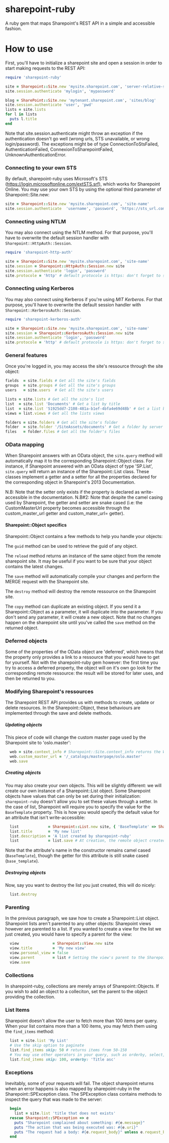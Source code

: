 sharepoint-ruby
===============
A ruby gem that maps Sharepoint's REST API in a simple and accessible fashion.

How to use
===============
First, you'll have to initialize a sharepoint site and open a session in order to start making requests to the REST API:

```Ruby
require 'sharepoint-ruby'

site = Sharepoint::Site.new 'mysite.sharepoint.com', 'server-relative-site-url'
site.session.authenticate 'mylogin', 'mypassword'

blog = SharePoint::Site.new 'mytenant.sharepoint.com', 'sites/blog'
site.session.authenticate 'user', 'pwd'
lists = site.lists
for l in lists
  puts l.title
end
```

Note that site.session.authenticate might throw an exception if the authentication doesn't go well (wrong urls, STS unavailable, or wrong login/password).
The exceptions might be of type ConnectionToStsFailed, AuthenticationFailed, ConnexionToSharepointFailed, UnknownAuthenticationError.

### Connecting to your own STS
By default, sharepoint-ruby uses Microsoft's STS (https://login.microsoftonline.com/extSTS.srf), which works for Sharepoint Online. You may use your own STS by using the optional third parameter of Sharepoint::Site.new:

```Ruby
site = Sharepoint::Site.new 'mysite.sharepoint.com', 'site-name'
site.session.authenticate  'username', 'password', 'https://sts_url.com/extSTS.srf'
```

### Connecting using NTLM
You may also connect using the NTLM method. For that purpose, you'll have to overwrite the default session handler with `Sharepoint::HttpAuth::Session`.

```Ruby
require 'sharepoint-http-auth'

site = Sharepoint::Site.new 'mysite.sharepoint.com', 'site-name'
site.session = Sharepoint::HttpAuth::Session.new site
site.session.authenticate 'login', 'password'
site.protocole = 'http' # default protocole is https: don't forget to set this if you use http.
```

### Connecting using Kerberos
You may also connect using Kerberos if you're using *MIT Kerberos*. 
For that purpose, you'll have to overwrite the default session handler with `Sharepoint::KerberosAuth::Session`.

```Ruby
require 'sharepoint-kerberos-auth'

site = Sharepoint::Site.new 'mysite.sharepoint.com', 'site-name'
site.session = Sharepoint::KerberosAuth::Session.new site
site.session.authenticate 'login', 'password'
site.protocole = 'http' # default protocole is https: don't forget to set this if you use http.
```

### General features

Once you're logged in, you may access the site's ressource through the site object:
```Ruby
fields  = site.fields # Get all the site's fields
groups  = site.groups # Get all the site's groups
users   = site.users  # Get all the site's users

lists = site.lists # Get all the site's list
list  = site.list 'Documents' # Get a list by title
list  = site.list '51925dd7-2108-481a-b1ef-4bfa4e69d48b' # Get a list by guid
views = list.views # Get all the lists views

folders = site.folders # Get all the site's folder
folder  = site.folder '/SiteAssets/documents' # Get a folder by server relative path
files   = folder.files # Get all the folder's files
```

### OData mapping
When Sharepoint answers with an OData object, the `site.query` method will automatically map it to the corresponding Sharepoint::Object class.
For instance, if Sharepoint answered with an OData object of type 'SP.List', `site.query` will return an instance of the Sharepoint::List class. These classes implement a getter and a setter for all the properties declared for the corresponding object in Sharepoint's 2013 Documentation.

N.B: Note that the setter only exists if the property is declared as write-accessible in the documentation.
N.B#2: Note that despite the camel casing used by Sharepoint, the getter and setter are snake cased (i.e: the CustomMasterUrl property becomes accessible through the custom_master_url getter and custom_mater_url= getter).

#### Sharepoint::Object specifics
Sharepoint::Object contains a few methods to help you handle your objects:

The `guid` method can be used to retrieve the guid of any object.

The `reload` method returns an instance of the same object from the remote sharepoint site. It may be useful if you want to be sure that your object contains the latest changes.

The `save` method will automatically compile your changes and perform the MERGE request with the Sharepoint site.

The `destroy` method will destroy the remote ressource on the Sharepoint site.

The `copy` method can duplicate an existing object. If you send it a Sharepoint::Object as a parameter, it will duplicate into the parameter. If you don't send any parameter, it will create a new object. Note that no changes happen on the sharepoint site until you've called the `save` method on the returned object.

### Deferred objects
Some of the properties of the OData object are 'deferred', which means that the property only provides a link to a ressource that you would have to get for yourself.
Not with the sharepoint-ruby gem however: the first time you try to access a deferred property, the object will on it's own go look for the corresponding remote ressource: the result will be stored for later uses, and then be returned to you.

### Modifying Sharepoint's ressources
The Sharepoint REST API provides us with methods to create, update or delete resources. In the Sharepoint::Object, these behaviours are implemented through the save and delete methods.

##### Updating objects
This piece of code will change the custom master page used by the Sharepoint site to 'oslo.master':
```Ruby
  web = site.context_info # Sharepoint::Site.context_info returns the Web object for the current site (see: http://msdn.microsoft.com/en-us/library/office/dn499819(v=office.15).aspx )
  web.custom_master_url = '/_catalogs/masterpage/oslo.master'
  web.save
```

##### Creating objects
You may also create your own objects. This will be slightly different: we will create our own instance of a Sharepoint::List object.
Some Sharepoint objects have values that can only be set during their initialization: `sharepoint-ruby` doesn't allow you to set these values through a setter.
In the case of list, Sharepoint will require you to specify the value for the `BaseTemplate` property. This is how you would specify the default value for an attribute that isn't write-accessible:
```Ruby
  list             = Sharepoint::List.new site, { 'BaseTemplate' => Sharepoint::LIST_TEMPLATE_TYPE[:GenericList] }
  list.title       = 'My new list'
  list.description = 'A list created by sharepoint-ruby'
  list             = list.save # At creation, the remote object created will be returned by the save method.
```
Note that the attribute's name in the constructor remains camel cased (`BaseTemplate`), though the getter for this attribute is still snake cased (`base_template`).

##### Destroying objects
Now, say you want to destroy the list you just created, this will do nicely:
```Ruby
  list.destroy
```

### Parenting
In the previous paragraph, we saw how to create a Sharepoint::List object. Sharepoint lists aren't parented to any other objects: Sharepoint views however are parented to a list. If you wanted to create a view for the list we just created, you would have to specify a parent for the view:

```Ruby
  view               = Sharepoint::View.new site
  view.title         = 'My new view'
  view.personal_view = false
  view.parent        = list # Setting the view's parent to the Sharepoint::List
  view.save
```

### Collections
In sharepoint-ruby, collections are merely arrays of Sharepoint::Objects. If you wish to add an object to a colleciton, set the parent to the object providing the collection.

### List Items
Sharepoint doesn't allow the user to fetch more than 100 items per query. When your list contains more than a 100 items, you may fetch them using the `find_items` method:

```Ruby
  list = site.list 'My List'
  # Use the skip option to paginate
  list.find_items skip: 50 # returns items from 50-150
  # You may use other operators in your query, such as orderby, select, filter and top:
  list.find_items skip: 100, orderby: 'Title asc'
```

### Exceptions
Inevitably, some of your requests will fail. The object sharepoint returns when an error happens is also mapped by sharepoint-ruby in the Sharepoint::SPException class.
The SPException class contains methods to inspect the query that was made to the server:

```Ruby
  begin
    list = site.list 'title that does not exists'
  rescue Sharepoint::SPException => e
    puts "Sharepoint complained about something: #{e.message}"
    puts "The action that was being executed was: #{e.uri}"
    puts "The request had a body: #{e.request_body}" unless e.request_body.nil?
  end
```
